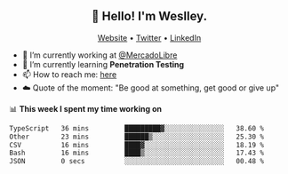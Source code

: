 <h2 align="center">👋 Hello! I'm Weslley.</h2>
<p align="center">
  <a href="http://weslleyneri.com.br">Website</a> •
  <a href="https://twitter.com/Weslley_Neri">Twitter</a> •
  <a href="https://www.linkedin.com/in/weslley-neri-3658908b">LinkedIn</a>
</p>


- 🔭 I’m currently working at [@MercadoLibre](https://github.com/mercadolibre)
- 🌱 I’m currently learning **Penetration Testing**
- 📫 How to reach me: [here](mailto:weslley39@gmail.com)
- ☁️ Quote of the moment: "Be good at something, get good or give up"

📊 **This week I spent my time working on**
<!--START_SECTION:waka-->

```txt
TypeScript   36 mins         █████████▓░░░░░░░░░░░░░░░   38.60 %
Other        23 mins         ██████▒░░░░░░░░░░░░░░░░░░   25.30 %
CSV          16 mins         ████▓░░░░░░░░░░░░░░░░░░░░   18.19 %
Bash         16 mins         ████▒░░░░░░░░░░░░░░░░░░░░   17.43 %
JSON         0 secs          ░░░░░░░░░░░░░░░░░░░░░░░░░   00.48 %
```

<!--END_SECTION:waka-->

<!-- Inspired by https://github.com/gruselhaus/gruselhaus -->